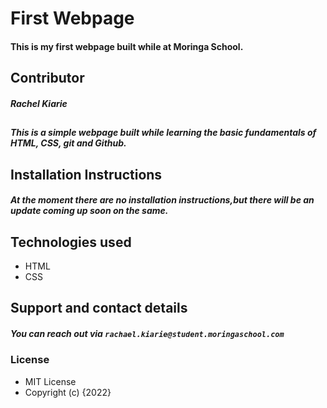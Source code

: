 # First Webpage
#### This is my first webpage built while at Moringa School.  
##

## Contributor
##### Rachel Kiarie

##
##### This is a simple webpage built while learning the basic fundamentals of HTML, CSS, git and Github.
##
## Installation Instructions
##### At the moment there are no installation instructions,but there will be an update coming up soon on the same.
## Technologies used
* HTML
* CSS
## Support and contact details
##### You can reach out via `rachael.kiarie@student.moringaschool.com`
 ### License
 * MIT License
 * Copyright (c) {2022}

